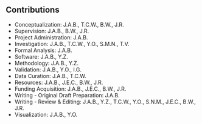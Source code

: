 ## Contributions

* Conceptualization: J.A.B., T.C.W., B.W., J.R.
* Supervision: J.A.B., B.W., J.R.
* Project Administration: J.A.B.
* Investigation: J.A.B., T.C.W., Y.O., S.M.N., T.V.
* Formal Analysis: J.A.B.
* Software: J.A.B., Y.Z.
* Methodology: J.A.B., Y.Z.
* Validation: J.A.B., Y.O., I.G.
* Data Curation: J.A.B., T.C.W.
* Resources: J.A.B., J.E.C., B.W., J.R.
* Funding Acquisition: J.A.B., J.E.C., B.W., J.R.
* Writing - Original Draft Preparation: J.A.B.
* Writing - Review & Editing: J.A.B., Y.Z., T.C.W., Y.O., S.N.M., J.E.C., B.W., J.R.
* Visualization: J.A.B., Y.O.
